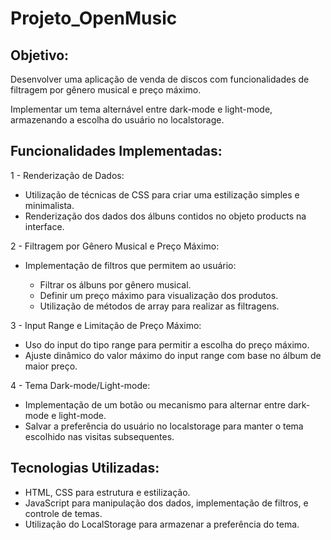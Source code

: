 # Projeto_OpenMusic

## **Objetivo**:

 Desenvolver uma aplicação de venda de discos com funcionalidades de filtragem por gênero musical e preço máximo.
 
 Implementar um tema alternável entre dark-mode e light-mode, armazenando a escolha do usuário no localstorage.
 
## **Funcionalidades Implementadas**:

1 - Renderização de Dados:

- Utilização de técnicas de CSS para criar uma estilização simples e minimalista.
- Renderização dos dados dos álbuns contidos no objeto products na interface.
  
2 - Filtragem por Gênero Musical e Preço Máximo:

- Implementação de filtros que permitem ao usuário:
  
    - Filtrar os álbuns por gênero musical.
    - Definir um preço máximo para visualização dos produtos.
    - Utilização de métodos de array para realizar as filtragens.
      
3 - Input Range e Limitação de Preço Máximo:

- Uso do input do tipo range para permitir a escolha do preço máximo.
- Ajuste dinâmico do valor máximo do input range com base no álbum de maior preço.
  
4 - Tema Dark-mode/Light-mode:

- Implementação de um botão ou mecanismo para alternar entre dark-mode e light-mode.
 - Salvar a preferência do usuário no localstorage para manter o tema escolhido nas visitas subsequentes.

##  **Tecnologias Utilizadas**:

 - HTML, CSS para estrutura e estilização.
 - JavaScript para manipulação dos dados, implementação de filtros, e controle de temas.
 - Utilização do LocalStorage para armazenar a preferência do tema.
